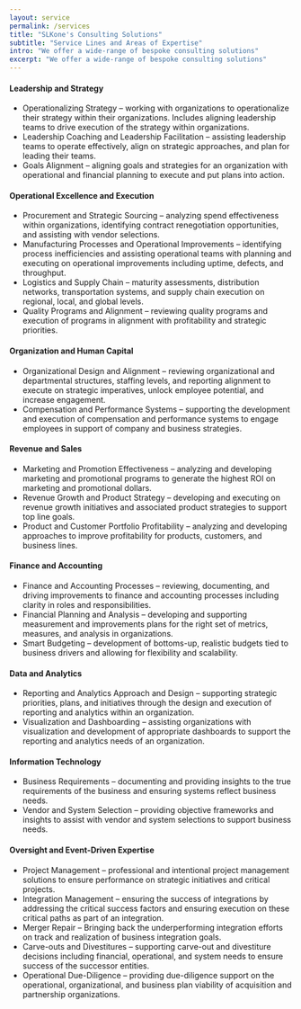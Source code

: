```yaml
---
layout: service
permalink: /services
title: "SLKone's Consulting Solutions"
subtitle: "Service Lines and Areas of Expertise"
intro: "We offer a wide-range of bespoke consulting solutions"
excerpt: "We offer a wide-range of bespoke consulting solutions"
---
```

<div class="service-section">
	<div class="service-details">
		<h4>Leadership and Strategy</h4>
		<ul>
			<li>Operationalizing Strategy<span> – working with organizations to operationalize their strategy within their organizations. Includes aligning leadership teams to drive execution of the strategy within organizations.</span></li>
			<li>Leadership Coaching and Leadership Facilitation<span> – assisting leadership teams to operate effectively, align on strategic approaches, and plan for leading their teams.</span></li>
			<li>Goals Alignment<span> – aligning goals and strategies for an organization with operational and financial planning to execute and put plans into action.</span></li>
		</ul>
	</div>
	<div class="service-details">
		<h4>Operational Excellence and Execution</h4>
		<ul>
			<li>Procurement and Strategic Sourcing<span> – analyzing spend effectiveness within organizations, identifying contract renegotiation opportunities, and assisting with vendor selections.</span></li>
			<li>Manufacturing Processes and Operational Improvements<span> – identifying process inefficiencies and assisting operational teams with planning and executing on operational improvements including uptime, defects, and throughput.</span></li>
			<li>Logistics and Supply Chain<span> – maturity assessments, distribution networks, transportation systems, and supply chain execution on regional, local, and global levels.</span></li>
			<li>Quality Programs and Alignment<span> – reviewing quality programs and execution of programs in alignment with profitability and strategic priorities.</span></li>
		</ul>
	</div>
	<div class="service-details">
		<h4>Organization and Human Capital</h4>
		<ul>
			<li>Organizational Design and Alignment<span> – reviewing organizational and departmental structures, staffing levels, and reporting alignment to execute on strategic imperatives, unlock employee potential, and increase engagement.</span></li>
			<li>Compensation and Performance Systems<span> – supporting the development and execution of compensation and performance systems to engage employees in support of company and business strategies.</span></li>
		</ul>
	</div>	
	<div class="service-details">
		<h4>Revenue and Sales</h4>
		<ul>
			<li>Marketing and Promotion Effectiveness<span> – analyzing and developing marketing and promotional programs to generate the highest ROI on marketing and promotional dollars.</span></li>
			<li>Revenue Growth and Product Strategy<span> – developing and executing on revenue growth initiatives and associated product strategies to support top line goals.</span></li>
			<li>Product and Customer Portfolio Profitability<span> – analyzing and developing approaches to improve profitability for products, customers, and business lines.</span></li>
		</ul>
	</div>		
	<div class="service-details">
		<h4>Finance and Accounting</h4>
		<ul>
			<li>Finance and Accounting Processes<span> – reviewing, documenting, and driving improvements to finance and accounting processes including clarity in roles and responsibilities.</span></li>
			<li>Financial Planning and Analysis<span> – developing and supporting measurement and improvements plans for the right set of metrics, measures, and analysis in organizations.</span></li>
			<li>Smart Budgeting<span> – development of bottoms-up, realistic budgets tied to business drivers and allowing for flexibility and scalability.</span></li>
		</ul>
	</div>			
	<div class="service-details">
		<h4>Data and Analytics</h4>
		<ul>
			<li>Reporting and Analytics Approach and Design<span> – supporting strategic priorities, plans, and initiatives through the design and execution of reporting and analytics within an organization.</span></li>
			<li>Visualization and Dashboarding<span> – assisting organizations with visualization and development of appropriate dashboards to support the reporting and analytics needs of an organization.</span></li>
		</ul>
	</div>	
	<div class="service-details">
		<h4>Information Technology</h4>
		<ul>
			<li>Business Requirements<span> – documenting and providing insights to the true requirements of the business and ensuring systems reflect business needs.</span></li>
			<li>Vendor and System Selection<span> – providing objective frameworks and insights to assist with vendor and system selections to support business needs.</span></li>
		</ul>
	</div>	
	<div class="service-details">
		<h4>Oversight and Event-Driven Expertise</h4>
		<ul>
			<li>Project Management<span> – professional and intentional project management solutions to ensure performance on strategic initiatives and critical projects.</span></li>
			<li>Integration Management<span> – ensuring the success of integrations by addressing the critical success factors and ensuring execution on these critical paths as part of an integration.</span></li>
			<li>Merger Repair<span> – Bringing back the underperforming integration efforts on track and realization of business integration goals.</span></li>
			<li>Carve-outs and Divestitures<span> – supporting carve-out and divestiture decisions including financial, operational, and system needs to ensure success of the successor entities.</span></li>
			<li>Operational Due-Diligence<span> – providing due-diligence support on the operational, organizational, and business plan viability of acquisition and partnership organizations.</span></li>
		</ul>
	</div>
</div>

